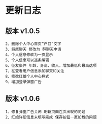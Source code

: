 # 更新日志
## 版本 v1.0.5
```
2、删除个人中心首页“户口”文字
3、将原聊天 修改为 群聊天申请
4、个人信息修改为一页显示
5、个人信息可以逐条编辑
6、征友条件 年龄，身高，收入，增加最低和最高选项
7、在查看用户信息添加聊天和关注 
8、修改红娘个人中心样式
9、增加登录弹窗广告
```
## 版本 v1.0.6
```
1、修复弹窗广告关闭 刷新页面在次出现的问题
2、红娘详细信息未填写完成 保存按钮一直加载的问题
```
